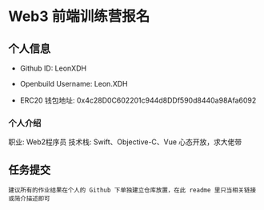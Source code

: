 # Web3 前端训练营报名

## 个人信息

* Github ID: LeonXDH

* Openbuild Username: Leon.XDH

* ERC20 钱包地址: 0x4c28D0C602201c944d8DDf590d8440a98Afa6092

### 个人介绍
职业: Web2程序员
技术栈: Swift、Objective-C、Vue
心态开放，求大佬带

## 任务提交

`建议所有的作业结果在个人的 Github 下单独建立仓库放置，在此 readme 里只当相关链接或简介描述即可`
